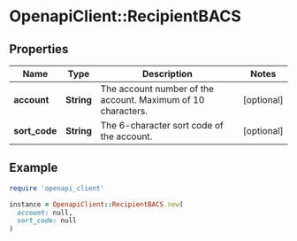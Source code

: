 # OpenapiClient::RecipientBACS

## Properties

| Name | Type | Description | Notes |
| ---- | ---- | ----------- | ----- |
| **account** | **String** | The account number of the account. Maximum of 10 characters. | [optional] |
| **sort_code** | **String** | The 6-character sort code of the account. | [optional] |

## Example

```ruby
require 'openapi_client'

instance = OpenapiClient::RecipientBACS.new(
  account: null,
  sort_code: null
)
```

